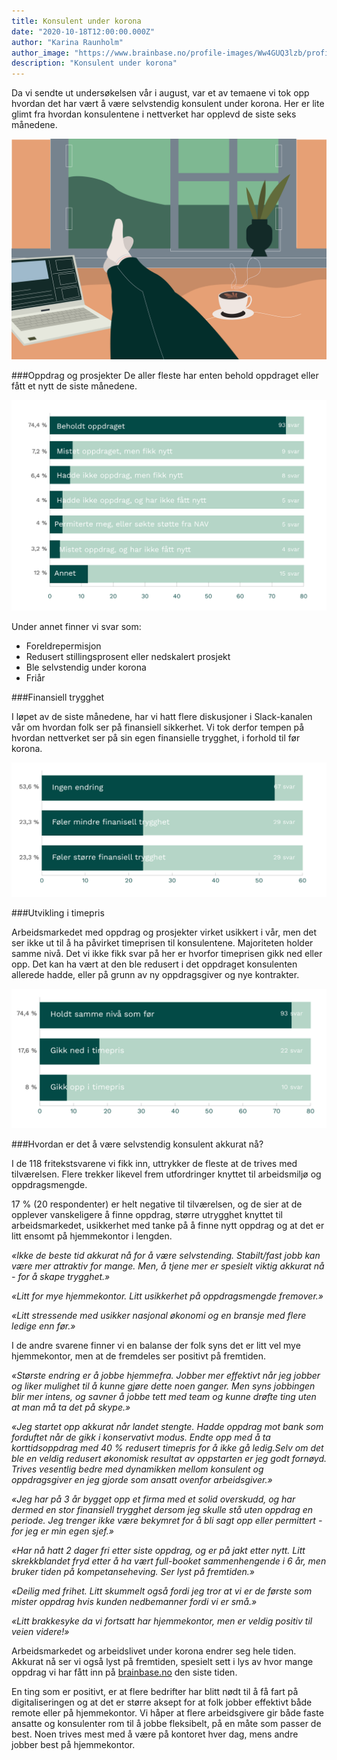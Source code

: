 ```yaml
---
title: Konsulent under korona
date: "2020-10-18T12:00:00.000Z"
author: "Karina Raunholm"
author_image: "https://www.brainbase.no/profile-images/Ww4GUQ3lzb/profilePicture.jpg"
description: "Konsulent under korona"
---
```


Da vi sendte ut undersøkelsen vår i august, var et av temaene vi tok opp hvordan det har vært å være selvstendig konsulent under korona. Her er lite glimt fra hvordan konsulentene i nettverket har opplevd de siste seks månedene.

![Konsulent ved skrivebord](./Konsulent.png)

###Oppdrag og prosjekter
De aller fleste har enten behold oppdraget eller fått et nytt de siste månedene.

![Oppdrag under korona](./Survey-08.png)

Under annet finner vi svar som:

- Foreldrepermisjon
- Redusert stillingsprosent eller nedskalert prosjekt
- Ble selvstendig under korona
- Friår

###Finansiell trygghet

I løpet av de siste månedene, har vi hatt flere diskusjoner i Slack-kanalen vår om hvordan folk ser på finansiell sikkerhet. Vi tok derfor tempen på hvordan nettverket ser på sin egen finansielle trygghet, i forhold til før korona.

![Finansiell sikkerhet](./Survey-09.png)

###Utvikling i timepris

Arbeidsmarkedet med oppdrag og prosjekter virket usikkert i vår, men det ser ikke ut til å ha påvirket timeprisen til konsulentene. Majoriteten holder samme nivå. Det vi ikke fikk svar på her er hvorfor timeprisen gikk ned eller opp. Det kan ha vært at den ble redusert i det oppdraget konsulenten allerede hadde, eller på grunn av ny oppdragsgiver og nye kontrakter.

![Utvikling i timepris](./Survey-10.png)

###Hvordan er det å være selvstendig konsulent akkurat nå?

I de 118 fritekstsvarene vi fikk inn, uttrykker de fleste at de trives med tilværelsen. Flere trekker likevel frem utfordringer knyttet til arbeidsmiljø og oppdragsmengde.

17 % (20 respondenter) er helt negative til tilværelsen, og de sier at de opplever vanskeligere å finne oppdrag, større utrygghet knyttet til arbeidsmarkedet, usikkerhet med tanke på å finne nytt oppdrag og at det er litt ensomt på hjemmekontor i lengden.

*«Ikke de beste tid akkurat nå for å være selvstending. Stabilt/fast jobb kan være mer attraktiv for mange. Men, å tjene mer er spesielt viktig akkurat nå - for å skape trygghet.»*

*«Litt for mye hjemmekontor. Litt usikkerhet på oppdragsmengde fremover.»*

*«Litt stressende med usikker nasjonal økonomi og en bransje med flere ledige enn før.»*

I de andre svarene finner vi en balanse der folk syns det er litt vel mye hjemmekontor, men at de fremdeles ser positivt på fremtiden.

*«Største endring er å jobbe hjemmefra. Jobber mer effektivt når jeg jobber og liker mulighet til å kunne gjøre dette noen ganger. Men syns jobbingen blir mer intens, og savner å jobbe tett med team og kunne drøfte ting uten at man må ta det på skype.»*

*«Jeg startet opp akkurat når landet stengte. Hadde oppdrag mot bank som forduftet når de gikk i konservativt modus. Endte opp med å ta korttidsoppdrag med 40 % redusert timepris for å ikke gå ledig.Selv om det ble en veldig redusert økonomisk resultat av oppstarten er jeg godt fornøyd. Trives vesentlig bedre med dynamikken mellom konsulent og oppdragsgiver en jeg gjorde som ansatt ovenfor arbeidsgiver.»*

*«Jeg har på 3 år bygget opp et firma med et solid overskudd, og har dermed en stor finansiell trygghet dersom jeg skulle stå uten oppdrag en periode. Jeg trenger ikke være bekymret for å bli sagt opp eller permittert - for jeg er min egen sjef.»*

*«Har nå hatt 2 dager fri etter siste oppdrag, og er på jakt etter nytt. Litt skrekkblandet fryd etter å ha vært full-booket sammenhengende i 6 år, men bruker tiden på kompetanseheving. Ser lyst på fremtiden.»*

*«Deilig med frihet. Litt skummelt også fordi jeg tror at vi er de første som mister oppdrag hvis kunden nedbemanner fordi vi er små.»*

*«Litt brakkesyke da vi fortsatt har hjemmekontor, men er veldig positiv til veien videre!»*

Arbeidsmarkedet og arbeidslivet under korona endrer seg hele tiden. Akkurat nå ser vi også lyst på fremtiden, spesielt sett i lys av hvor mange oppdrag vi har fått inn på [brainbase.no](https://brainbase.no) den siste tiden.

En ting som er positivt, er at flere bedrifter har blitt nødt til å få fart på digitaliseringen og at det er større aksept for at folk jobber effektivt både remote eller på hjemmekontor. Vi håper at flere arbeidsgivere gir både faste ansatte og konsulenter rom til å jobbe fleksibelt, på en måte som passer de best. Noen trives mest med å være på kontoret hver dag, mens andre jobber best på hjemmekontor.
